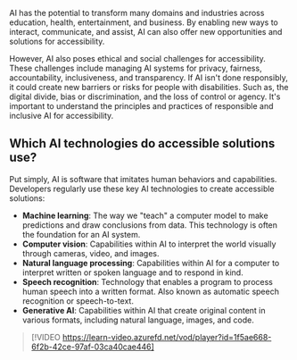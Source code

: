 AI has the potential to transform many domains and industries across education, health, entertainment, and business. By enabling new ways to interact, communicate, and assist, AI can also offer new opportunities and solutions for accessibility.

However, AI also poses ethical and social challenges for accessibility. These challenges include managing AI systems for privacy, fairness, accountability, inclusiveness, and transparency. If AI isn't done responsibly, it could create new barriers or risks for people with disabilities. Such as, the digital divide, bias or discrimination, and the loss of control or agency. It's important to understand the principles and practices of responsible and inclusive AI for accessibility.

## Which AI technologies do accessible solutions use?

Put simply, AI is software that imitates human behaviors and capabilities. Developers regularly use these key AI technologies to create accessible solutions:  

- **Machine learning**: The way we "teach" a computer model to make predictions and draw conclusions from data. This technology is often the foundation for an AI system.
- **Computer vision**: Capabilities within AI to interpret the world visually through cameras, video, and images.
- **Natural language processing**: Capabilities within AI for a computer to interpret written or spoken language and to respond in kind.
- **Speech recognition**: Technology that enables a program to process human speech into a written format. Also known as automatic speech recognition or speech-to-text.
- **Generative AI**: Capabilities within AI that create original content in various formats, including natural language, images, and code.

> [!VIDEO https://learn-video.azurefd.net/vod/player?id=1f5ae668-6f2b-42ce-97af-03ca40cae446]